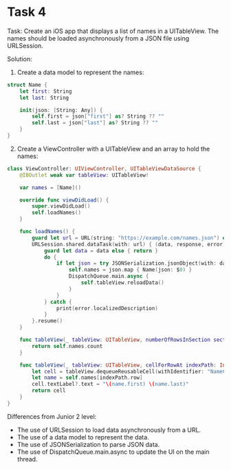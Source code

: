 # Task 4

Task: Create an iOS app that displays a list of names in a UITableView. The
names should be loaded asynchronously from a JSON file using URLSession.

Solution:

1. Create a data model to represent the names:

```swift
struct Name {
    let first: String
    let last: String

    init(json: [String: Any]) {
        self.first = json["first"] as? String ?? ""
        self.last = json["last"] as? String ?? ""
    }
}
```

2. Create a ViewController with a UITableView and an array to hold the names:

```swift
class ViewController: UIViewController, UITableViewDataSource {
    @IBOutlet weak var tableView: UITableView!

    var names = [Name]()

    override func viewDidLoad() {
        super.viewDidLoad()
        self.loadNames()
    }

    func loadNames() {
        guard let url = URL(string: "https://example.com/names.json") else { return }
        URLSession.shared.dataTask(with: url) { (data, response, error) in
            guard let data = data else { return }
            do {
                if let json = try JSONSerialization.jsonObject(with: data, options: []) as? [[String: Any]] {
                    self.names = json.map { Name(json: $0) }
                    DispatchQueue.main.async {
                        self.tableView.reloadData()
                    }
                }
            } catch {
                print(error.localizedDescription)
            }
        }.resume()
    }

    func tableView(_ tableView: UITableView, numberOfRowsInSection section: Int) -> Int {
        return self.names.count
    }

    func tableView(_ tableView: UITableView, cellForRowAt indexPath: IndexPath) -> UITableViewCell {
        let cell = tableView.dequeueReusableCell(withIdentifier: "NameCell", for: indexPath)
        let name = self.names[indexPath.row]
        cell.textLabel?.text = "\(name.first) \(name.last)"
        return cell
    }
}

```

Differences from Junior 2 level:

-   The use of URLSession to load data asynchronously from a URL.
-   The use of a data model to represent the data.
-   The use of JSONSerialization to parse JSON data.
-   The use of DispatchQueue.main.async to update the UI on the main thread.
